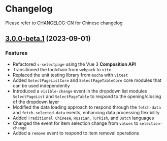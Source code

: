 # Changelog

Please refer to [CHANGELOG-CN](CHANGELOG-CN.md) for Chinese changelog

## [3.0.0-beta.1](https://github.com/TerryZ/v-selectpage) (2023-09-01)

### Features

- Refactored `v-selectpage` using the Vue 3 **Composition API**
- Transitioned the toolchain from `webpack` to `vite`
- Replaced the unit testing library from `mocha` with `vitest`
- Added `SelectPageListCore` and `SelectPageTableCore` core modules that can be used independently
- Introduced a `visible-change` event in the dropdown list modules `SelectPageList` and `SelectPageTable` to respond to the opening/closing of the dropdown layer
- Modified the data loading approach to respond through the `fetch-data` and `fetch-selected-data` events, enhancing data processing flexibility
- Added `Traditional Chinese`, `Russian`, `Turkish`, and `Dutch` languages
- Changed the event for item selection change from `values` to `selection-change`
- Added a `remove` event to respond to item removal operations
